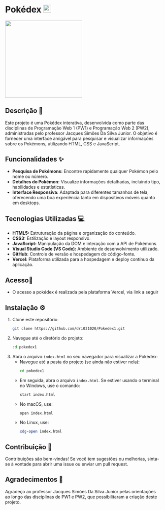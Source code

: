 # Pokédex <img src="https://adrianepokedex.vercel.app/images/pokedex.png" width="25" />
<img src="https://adrianepokedex.vercel.app/images/pokedex.png" width="250" />


## Descrição 📝

Este projeto é uma Pokédex interativa, desenvolvida como parte das disciplinas de Programação Web 1 (PW1) e Programação Web 2 (PW2), administradas pelo professor Jacques Simões Da Silva Junior. O objetivo é fornecer uma interface amigável para pesquisar e visualizar informações sobre os Pokémons, utilizando HTML, CSS e JavaScript.

## Funcionalidades ✨

- **Pesquisa de Pokémons:** Encontre rapidamente qualquer Pokémon pelo nome ou número.
- **Detalhes do Pokémon:** Visualize informações detalhadas, incluindo tipo, habilidades e estatísticas.
- **Interface Responsiva:** Adaptada para diferentes tamanhos de tela, oferecendo uma boa experiência tanto em dispositivos móveis quanto em desktops.

## Tecnologias Utilizadas 💻

- **HTML5:** Estruturação da página e organização do conteúdo.
- **CSS3:** Estilização e layout responsivo.
- **JavaScript:** Manipulação da DOM e interação com a API de Pokémons.
- **Visual Studio Code (VS Code):** Ambiente de desenvolvimento utilizado.
- **GitHub:** Controle de versão e hospedagem do código-fonte.
- **Vercel:** Plataforma utilizada para a hospedagem e deploy contínuo da aplicação.
  
## Acesso📲

- O acesso a pokédex é realizada pela plataforma Vercel, via link a seguir

## Instalação ⚙️

1. Clone este repositório:
    ```bash
    git clone https://github.com/dri031020/Pokedex1.git
    ```
2. Navegue até o diretório do projeto:
    ```bash
    cd pokedex1
    ```
3. Abra o arquivo `index.html` no seu navegador para visualizar a Pokédex:
    - Navegue até a pasta do projeto (se ainda não estiver nela):
      ```bash
      cd pokedex1
      ```
    - Em seguida, abra o arquivo `index.html`. Se estiver usando o terminal no Windows, use o comando:
      ```bash
      start index.html
      ```
    - No macOS, use:
      ```bash
      open index.html
      ```
    - No Linux, use:
      ```bash
      xdg-open index.html
      ```

## Contribuição 🤝

Contribuições são bem-vindas! Se você tem sugestões ou melhorias, sinta-se à vontade para abrir uma issue ou enviar um pull request.

## Agradecimentos 🙏

Agradeço ao professor Jacques Simões Da Silva Junior pelas orientações ao longo das disciplinas de PW1 e PW2, que possibilitaram a criação deste projeto.
